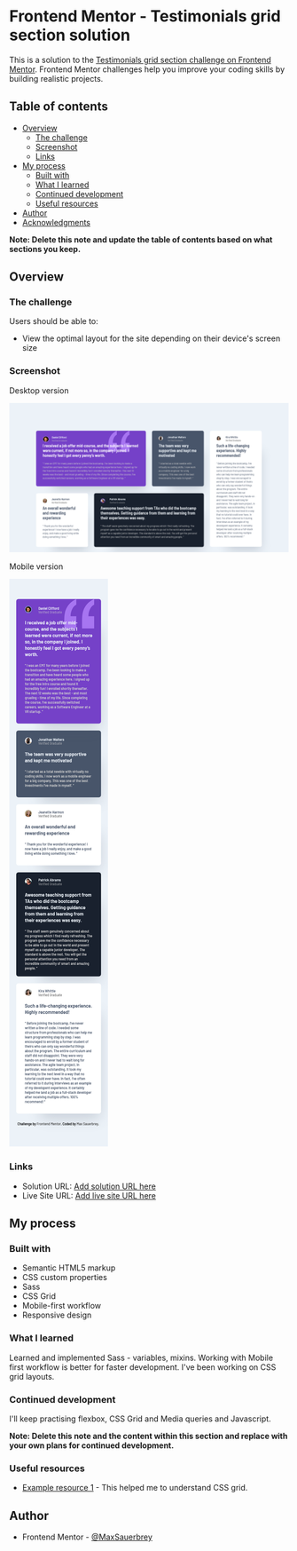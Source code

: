 # Frontend Mentor - Testimonials grid section solution

This is a solution to the [Testimonials grid section challenge on Frontend Mentor](https://www.frontendmentor.io/challenges/testimonials-grid-section-Nnw6J7Un7). Frontend Mentor challenges help you improve your coding skills by building realistic projects. 

## Table of contents

- [Overview](#overview)
  - [The challenge](#the-challenge)
  - [Screenshot](#screenshot)
  - [Links](#links)
- [My process](#my-process)
  - [Built with](#built-with)
  - [What I learned](#what-i-learned)
  - [Continued development](#continued-development)
  - [Useful resources](#useful-resources)
- [Author](#author)
- [Acknowledgments](#acknowledgments)

**Note: Delete this note and update the table of contents based on what sections you keep.**

## Overview

### The challenge

Users should be able to:

- View the optimal layout for the site depending on their device's screen size

### Screenshot

Desktop version

![](/design/desktop-version.png)

Mobile version

![](/design/mobile-version.png)

### Links

- Solution URL: [Add solution URL here](https://github.com/MaxSauerbrey/Front-Mentor_testimonials_grid_section)
- Live Site URL: [Add live site URL here](https://maxsauerbrey.github.io/Front-Mentor_testimonials_grid_section/)

## My process

### Built with

- Semantic HTML5 markup
- CSS custom properties
- Sass
- CSS Grid 
- Mobile-first workflow
- Responsive design

### What I learned

Learned and implemented Sass - variables, mixins. Working with Mobile first workflow is better for faster development. I've been working on CSS grid layouts.

### Continued development

I'll keep practising flexbox, CSS Grid and Media queries and Javascript.

**Note: Delete this note and the content within this section and replace with your own plans for continued development.**

### Useful resources

- [Example resource 1](https://css-tricks.com/snippets/css/complete-guide-grid/) - This helped me to understand CSS grid.

## Author

- Frontend Mentor - [@MaxSauerbrey](https://www.frontendmentor.io/profile/MaxSauerbrey)
